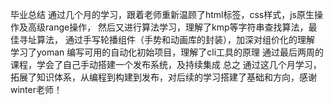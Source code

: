 毕业总结
通过几个月的学习，跟着老师重新温顾了html标签，css样式，js原生操作及高级range操作，
然后又进行算法学习，理解了kmp等字符串查找算法，最佳寻址算法，
通过手写轮播组件（手势和动画库的封装），加深对组价化的理解
学习了yoman 编写可用的自动化初始项目，理解了cli工具的原理
通过最后两周的课程，学会了自己手动搭建一个发布系统，及持续集成
总之 通过这几个月学习，拓展了知识体系，从编程到构建到发布，对后续的学习搭建了基础和方向，感谢winter老师！